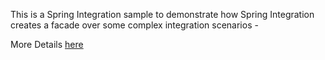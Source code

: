 This is a Spring Integration sample to demonstrate how Spring Integration creates a facade over some complex integration scenarios - 

More Details [here](http://biju-allandsundry.blogspot.com/2012/06/rube-goldberg-spring-integration.html)